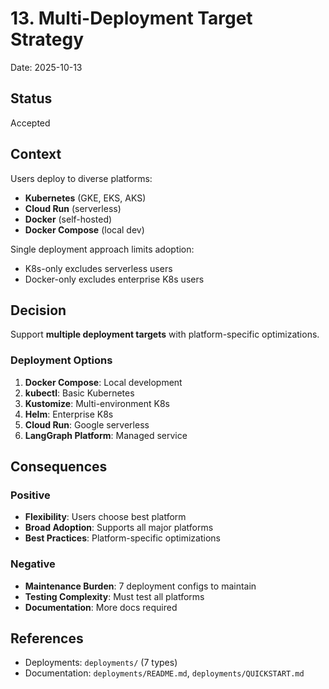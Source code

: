 # 13. Multi-Deployment Target Strategy

Date: 2025-10-13

## Status

Accepted

## Context

Users deploy to diverse platforms:
- **Kubernetes** (GKE, EKS, AKS)
- **Cloud Run** (serverless)
- **Docker** (self-hosted)
- **Docker Compose** (local dev)

Single deployment approach limits adoption:
- K8s-only excludes serverless users
- Docker-only excludes enterprise K8s users

## Decision

Support **multiple deployment targets** with platform-specific optimizations.

### Deployment Options

1. **Docker Compose**: Local development
2. **kubectl**: Basic Kubernetes
3. **Kustomize**: Multi-environment K8s
4. **Helm**: Enterprise K8s
5. **Cloud Run**: Google serverless
6. **LangGraph Platform**: Managed service

## Consequences

### Positive

- **Flexibility**: Users choose best platform
- **Broad Adoption**: Supports all major platforms
- **Best Practices**: Platform-specific optimizations

### Negative

- **Maintenance Burden**: 7 deployment configs to maintain
- **Testing Complexity**: Must test all platforms
- **Documentation**: More docs required

## References

- Deployments: `deployments/` (7 types)
- Documentation: `deployments/README.md`, `deployments/QUICKSTART.md`
